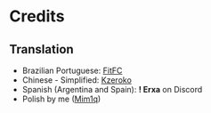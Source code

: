 # Credits

## Translation

- Brazilian Portuguese: [FitFC](https://github.com/FITFC)
- Chinese - Simplified: [Kzeroko](https://github.com/Kzeroko)
- Spanish (Argentina and Spain): **! Erxa** on Discord
- Polish by me ([Mim1q](https://github.com/Mim1q))
